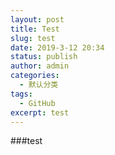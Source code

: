 ```yaml
---
layout: post
title: Test
slug: test
date: 2019-3-12 20:34
status: publish
author: admin
categories: 
  - 默认分类
tags: 
  - GitHub
excerpt: test
---
```

###test